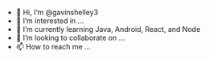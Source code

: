 - 👋 Hi, I’m @gavinshelley3
- 👀 I’m interested in ...
- 🌱 I’m currently learning Java, Android, React, and Node
- 💞️ I’m looking to collaborate on ...
- 📫 How to reach me ...

<!---
gavinshelley3/gavinshelley3 is a ✨ special ✨ repository because its `README.md` (this file) appears on your GitHub profile.
You can click the Preview link to take a look at your changes.
--->
